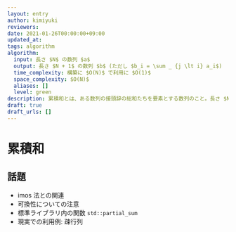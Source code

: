 ```yaml
---
layout: entry
author: kimiyuki
reviewers:
date: 2021-01-26T00:00:00+09:00
updated_at:
tags: algorithm
algorithm:
  input: 長さ $N$ の数列 $a$
  output: 長さ $N + 1$ の数列 $b$ (ただし $b_i = \sum _ {j \lt i} a_i$)
  time_complexity: 構築に $O(N)$ で利用に $O(1)$
  space_complexity: $O(N)$
  aliases: []
  level: green
description: 累積和とは、ある数列の接頭辞の総和たちを要素とする数列のこと。長さ $N$ の数列 $a = (a_0, a_1, \dots, a _ N)$ に対する累積和とは $b_i = \sum _ {j \lt i} a_i$ であるような長さ $N + 1$ の数列 $b$ である。数列の要素が群の要素であるときには区間 $\lbrack l, r)$ の総和 $\sum _ {i \in \lbrack l, r)} a_i = b_r - b_l$ を $O(1)$ で計算することなどに用いることができる。
draft: true
draft_urls: []
---
```


# 累積和

## 話題

-   imos 法との関連
-   可換性についての注意
-   標準ライブラリ内の関数 `std::partial_sum`
-   現実での利用例: 疎行列
